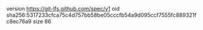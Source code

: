 version https://git-lfs.github.com/spec/v1
oid sha256:5317233cfca75c4d757bb58be05cccfb54a9d095ccf7555fc889321fc8ec76a9
size 86

